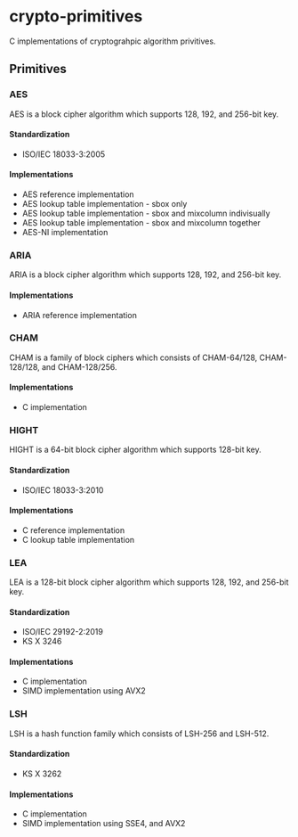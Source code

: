 # crypto-primitives
C implementations of cryptograhpic algorithm privitives.

## Primitives

### AES
AES is a block cipher algorithm which supports 128, 192, and 256-bit key.

#### Standardization
* ISO/IEC 18033-3:2005

#### Implementations
* AES reference implementation
* AES lookup table implementation - sbox only
* AES lookup table implementation - sbox and mixcolumn indivisually
* AES lookup table implementation - sbox and mixcolumn together
* AES-NI implementation

### ARIA
ARIA is a block cipher algorithm which supports 128, 192, and 256-bit key.

#### Implementations
* ARIA reference implementation

### CHAM
CHAM is a family of block ciphers which consists of CHAM-64/128, CHAM-128/128, and CHAM-128/256.

#### Implementations
* C implementation

### HIGHT
HIGHT is a 64-bit block cipher algorithm which supports 128-bit key.

#### Standardization
* ISO/IEC 18033-3:2010

#### Implementations
* C reference implementation
* C lookup table implementation

### LEA
LEA is a 128-bit block cipher algorithm which supports 128, 192, and 256-bit key. 

#### Standardization
* ISO/IEC 29192-2:2019
* KS X 3246

#### Implementations
* C implementation
* SIMD implementation using AVX2

### LSH
LSH is a hash function family which consists of LSH-256 and LSH-512.

#### Standardization
* KS X 3262

#### Implementations
* C implementation
* SIMD implementation using SSE4, and AVX2